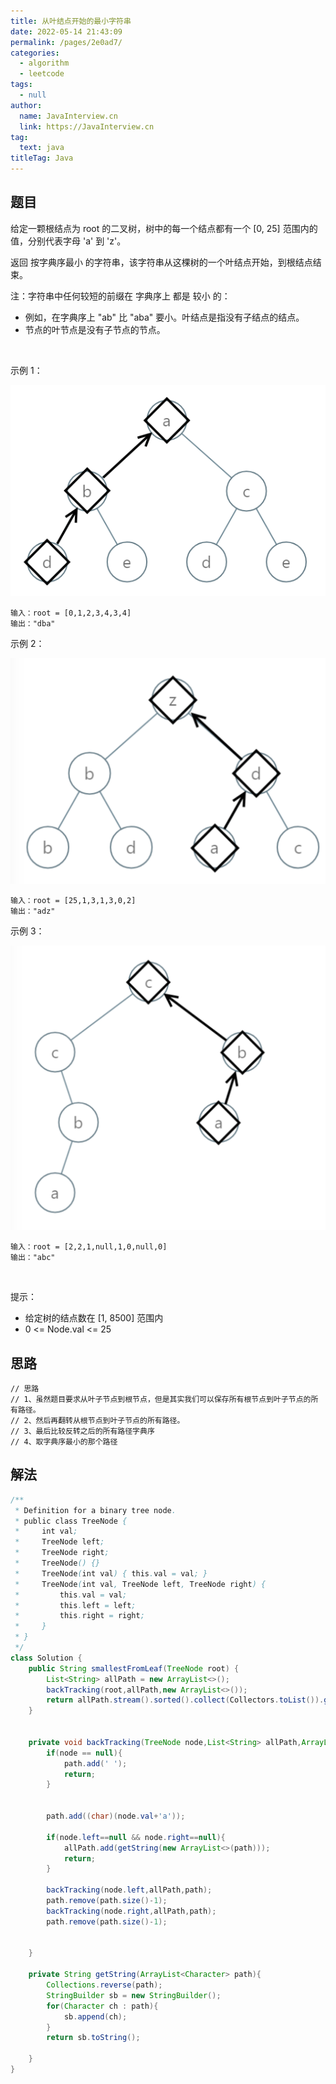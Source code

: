 ```yaml
---
title: 从叶结点开始的最小字符串
date: 2022-05-14 21:43:09
permalink: /pages/2e0ad7/
categories: 
  - algorithm
  - leetcode
tags: 
  - null
author: 
  name: JavaInterview.cn
  link: https://JavaInterview.cn
tag: 
  text: java
titleTag: Java
---
```



## 题目
给定一颗根结点为 root 的二叉树，树中的每一个结点都有一个 [0, 25] 范围内的值，分别代表字母 'a' 到 'z'。

返回 按字典序最小 的字符串，该字符串从这棵树的一个叶结点开始，到根结点结束。

注：字符串中任何较短的前缀在 字典序上 都是 较小 的：

- 例如，在字典序上 "ab" 比 "aba" 要小。叶结点是指没有子结点的结点。 
- 节点的叶节点是没有子节点的节点。

 

示例 1：

![](../../../media/pictures/leetcode/tree1.png)

    输入：root = [0,1,2,3,4,3,4]
    输出："dba"
示例 2：

![](../../../media/pictures/leetcode/tree2.png)

    输入：root = [25,1,3,1,3,0,2]
    输出："adz"
示例 3：

![](../../../media/pictures/leetcode/tree3.png)

    输入：root = [2,2,1,null,1,0,null,0]
    输出："abc"
 

提示：

- 给定树的结点数在 [1, 8500] 范围内
- 0 <= Node.val <= 25


## 思路

    // 思路
    // 1、虽然题目要求从叶子节点到根节点，但是其实我们可以保存所有根节点到叶子节点的所有路径。
    // 2、然后再翻转从根节点到叶子节点的所有路径。
    // 3、最后比较反转之后的所有路径字典序
    // 4、取字典序最小的那个路径

## 解法
```java
/**
 * Definition for a binary tree node.
 * public class TreeNode {
 *     int val;
 *     TreeNode left;
 *     TreeNode right;
 *     TreeNode() {}
 *     TreeNode(int val) { this.val = val; }
 *     TreeNode(int val, TreeNode left, TreeNode right) {
 *         this.val = val;
 *         this.left = left;
 *         this.right = right;
 *     }
 * }
 */
class Solution {
    public String smallestFromLeaf(TreeNode root) {
        List<String> allPath = new ArrayList<>();
        backTracking(root,allPath,new ArrayList<>());
        return allPath.stream().sorted().collect(Collectors.toList()).get(0);
    }


    private void backTracking(TreeNode node,List<String> allPath,ArrayList<Character> path){
        if(node == null){
            path.add(' ');
            return;
        }


        path.add((char)(node.val+'a'));

        if(node.left==null && node.right==null){
            allPath.add(getString(new ArrayList<>(path)));
            return;
        }

        backTracking(node.left,allPath,path);
        path.remove(path.size()-1);
        backTracking(node.right,allPath,path);
        path.remove(path.size()-1);


    }

    private String getString(ArrayList<Character> path){
        Collections.reverse(path);
        StringBuilder sb = new StringBuilder();
        for(Character ch : path){
            sb.append(ch);
        }
        return sb.toString();

    }
}
```